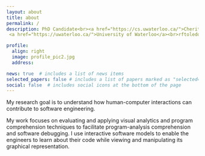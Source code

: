 ```yaml
---
layout: about
title: about
permalink: /
description: PhD Candidate<br><a href="https://cs.uwaterloo.ca/">Cheriton School of Computer Science</a><br>
 <a href="https://uwaterloo.ca/">University of Waterloo</a><br>rftoledo@uwaterloo.ca

profile:
  align: right
  image: profile_pic2.jpg
  address: 

news: true  # includes a list of news items
selected_papers: false # includes a list of papers marked as "selected={true}"
social: false  # includes social icons at the bottom of the page
---
```


<!-- Write your biography here. Tell the world about yourself. Link to your favorite [subreddit](http://reddit.com){:target="\_blank"}. You can put a picture in, too. The code is already in, just name your picture `prof_pic.jpg` and put it in the `img/` folder.

Put your address / P.O. box / other info right below your picture. You can also disable any these elements by editing `profile` property of the YAML header of your `_pages/about.md`. Edit `_bibliography/papers.bib` and Jekyll will render your [publications page](/al-folio/publications/) automatically.

Link to your social media connections, too. This theme is set up to use [Font Awesome icons](http://fortawesome.github.io/Font-Awesome/){:target="\_blank"} and [Academicons](https://jpswalsh.github.io/academicons/){:target="\_blank"}, like the ones below. Add your Facebook, Twitter, LinkedIn, Google Scholar, or just disable all of them. -->

<!-- My research interests are in software engineering with a particular focus on improving the quality of software.
Much of my work focuses on modelling software in terms of its features and on detecting, resolving, and managing feature interactions -- where the goal is to support the rapid development of new features / services / modular components that are oblivious of each other yet interoperate well. Applications of this work include feature-rich systems, systems-of-systems, and Internet of Things. My group develops theories of composition, analyses to detect feature interactions, architectures to coordinate features and resolve interactions, and proof systems for interoperability.

Dr. Storey’s research goal is to understand how technology can help people explore, understand, and share complex information and knowledge. She evaluates and applies techniques from knowledge engineering, social software, and visual interface design to applications such as collaborative software development, program comprehension, biomedical ontology development, and learning in Web-based environments.  -->

<!-- I study how humans interact with code and design new ways to build software. I work at the intersection of software engineering and human-computer interaction.

I use behavioral methods to study developers as users of their programming tools, understand what makes designing, implementing, and debugging software hard, and re-envision the relationship between developers and code. A key focus of my work has been designing new techniques to view and manipulate code. I have pioneered the design of crowdsourced programming environments, which reify developer’s design knowledge, strategies, and mental models in explicit forms which can be manipulated by program analysis tools and connected to code. -->

My research goal is to understand how human-computer interactions can contribute to software engineering.

My work focuses on evaluating and applying visual analytics and program comprehension techniques to facilitate program-analysis comprehension and software debugging. I use interactive software models to enable the engineers to learn about their code while viewing and manipulating its graphical representation. 